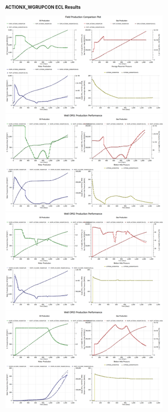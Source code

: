 #### ACTIONX_WGRUPCON ECL Results

![](ECL/ACTIONX_WGRUPCON-Field_Production_Comparison_Plot.png)
![](ECL/ACTIONX_WGRUPCON-Well_OP01_Production_Performance.png)
![](ECL/ACTIONX_WGRUPCON-Well_OP02_Production_Performance.png)
![](ECL/ACTIONX_WGRUPCON-Well_OP03_Production_Performance.png)
